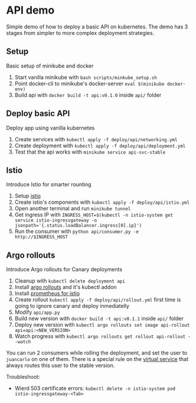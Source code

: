 # API demo
Simple demo of how to deploy a basic API on kubernetes. The demo has 3 stages from simpler to more complex deployment strategies.

## Setup
Basic setup of minikube and docker

1. Start vanilla minikube with `bash scripts/minkube_setup.sh`
1. Point docker-cli to minikube's docker-server `eval $(minikube docker-env)`
1. Build api with `docker build -t api:v0.1.0` inside `api/` folder

## Deploy basic API
Deploy app using vanilla kubernetes

1. Create services with `kubectl apply -f deploy/api/networking.yml`
1. Create deployment with `kubectl apply -f deploy/api/deployment.yml`
1. Test that the api works with `minikube service api-svc-stable`

## Istio
Introduce Istio for smarter rounting

1. Setup [istio](https://istio.io/latest/docs/setup/getting-started/#download)
1. Create istio's components with `kubectl apply -f deploy/api/istio.yml`
1. Open another terminal and run `minikube tunnel`
1. Get ingress IP with `INGRESS_HOST=$(kubectl -n istio-system get service istio-ingressgateway -o jsonpath='{.status.loadBalancer.ingress[0].ip}')`
1. Run the consumer with `python api/consumer.py -e http://$INGRESS_HOST`

## Argo rollouts
Introduce Argo rollouts for Canary deployments

1. Cleanup with `kubectl delete deployment api`
1. Install [argo rollouts](https://argoproj.github.io/argo-rollouts/installation/) and it's kubectl addon
1. Install [prometheus for istio](https://istio.io/latest/docs/ops/integrations/prometheus/)
1. Create rollout `kubectl apply -f deploy/api/rollout.yml` first time is going to ignore canary and deploy inmediatelly
1. Modify `api/app.py`
1. Build new version with `docker build -t api:v0.1.1` inside `api/` folder
1. Deploy new version with `kubectl argo rollouts set image api-rollout api=api:<NEW_VERSION>`
1. Watch progress with  `kubectl argo rollouts get rollout api-rollout --watch`

You can run 2 consumers while rolling the deployment, and set the user to `juancarlo` on one of them. There is a special rule on the [virtual service](../deploy/api/networking.yml) that always routes this user to the stable version.


Troubleshoot:
- Wierd 503 certificate errors: `kubectl delete -n istio-system pod istio-ingressgateway-<Tab>`